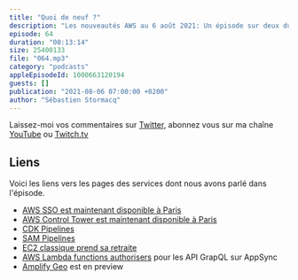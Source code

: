 ```yaml
---
title: "Quoi de neuf ?"
description: "Les nouveautés AWS au 6 août 2021: Un épisode sur deux du podcast est consacré à une brève revue des principales nouveautés AWS.  Cette semaine, nous parlons de deux services important maintenant disponibles sur la région de Paris, de création automatique de pipeline de déploiements avec le CDK ou avec SAM, de EC2 classique qui prend sa retraite, de Lambda pour autoriser les appels d'API GraphQL avec AppSync et de Amplify qui s'intégère désormais avec Amazon Location Service."
episode: 64
duration: "00:13:14"
size: 25400133
file: "064.mp3"
category: "podcasts"
appleEpisodeId: 1000663120194
guests: []
publication: "2021-08-06 07:00:00 +0200"
author: "Sébastien Stormacq"
---
```


Laissez-moi vos commentaires sur [Twitter](https://twitter.com/sebsto), abonnez vous sur ma chaîne [YouTube](https://www.youtube.com/sebsto) ou [Twitch.tv](https://www.twitch.tv/sebAWS)

## Liens

Voici les liens vers les pages des services dont nous avons parlé dans l'épisode.

- [AWS SSO est maintenant disponible à Paris](https://aws.amazon.com/about-aws/whats-new/2021/07/aws-single-sign-on-is-now-available-in-the-europe-paris-region/?nc1=h_ls)
- [AWS Control Tower est maintenant disponible à Paris](https://aws.amazon.com/about-aws/whats-new/2021/08/aws-control-tower-available-sao-paulo-paris-provides-region-deselection/)
- [CDK Pipelines](https://aws.amazon.com/es/blogs/developer/cdk-pipelines-continuous-delivery-for-aws-cdk-applications/) 
- [SAM Pipelines](https://aws.amazon.com/es/blogs/compute/introducing-aws-sam-pipelines-automatically-generate-deployment-pipelines-for-serverless-applications/) 
- [EC2 classique prend sa retraite](https://aws.amazon.com/es/blogs/aws/ec2-classic-is-retiring-heres-how-to-prepare/)
- [AWS Lambda functions authorisers](https://aws.amazon.com/es/blogs/mobile/appsync-lambda-auth/) pour les API GrapQL sur AppSync
- [Amplify Geo](https://aws.amazon.com/about-aws/whats-new/2021/08/announcing-amplify-geo-developer-preview-aws-amplify/) est en preview

